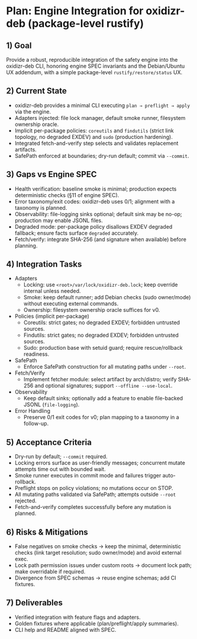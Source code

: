 # Plan: Engine Integration for oxidizr-deb (package-level rustify)

## 1) Goal

Provide a robust, reproducible integration of the safety engine into the oxidizr-deb CLI, honoring engine SPEC invariants and the Debian/Ubuntu UX addendum, with a simple package-level `rustify/restore/status` UX.

## 2) Current State

- oxidizr-deb provides a minimal CLI executing `plan → preflight → apply` via the engine.
- Adapters injected: file lock manager, default smoke runner, filesystem ownership oracle.
- Implicit per-package policies: `coreutils` and `findutils` (strict link topology, no degraded EXDEV) and `sudo` (production hardening).
- Integrated fetch-and-verify step selects and validates replacement artifacts.
- SafePath enforced at boundaries; dry-run default; commit via `--commit`.

## 3) Gaps vs Engine SPEC

- Health verification: baseline smoke is minimal; production expects deterministic checks (§11 of engine SPEC).
- Error taxonomy/exit codes: oxidizr-deb uses 0/1; alignment with a taxonomy is planned.
- Observability: file-logging sinks optional; default sink may be no-op; production may enable JSONL files.
- Degraded mode: per-package policy disallows EXDEV degraded fallback; ensure facts surface `degraded` accurately.
- Fetch/verify: integrate SHA-256 (and signature when available) before planning.

## 4) Integration Tasks

- Adapters
  - Locking: use `<root>/var/lock/oxidizr-deb.lock`; keep override internal unless needed.
  - Smoke: keep default runner; add Debian checks (sudo owner/mode) without executing external commands.
  - Ownership: filesystem ownership oracle suffices for v0.
- Policies (implicit per-package)
  - Coreutils: strict gates; no degraded EXDEV; forbidden untrusted sources.
  - Findutils: strict gates; no degraded EXDEV; forbidden untrusted sources.
  - Sudo: production base with setuid guard; require rescue/rollback readiness.
- SafePath
  - Enforce SafePath construction for all mutating paths under `--root`.
- Fetch/Verify
  - Implement fetcher module: select artifact by arch/distro; verify SHA-256 and optional signatures; support `--offline --use-local`.
- Observability
  - Keep default sinks; optionally add a feature to enable file-backed JSONL (`file-logging`).
- Error Handling
  - Preserve 0/1 exit codes for v0; plan mapping to a taxonomy in a follow-up.

## 5) Acceptance Criteria

- Dry-run by default; `--commit` required.
- Locking errors surface as user-friendly messages; concurrent mutate attempts time out with bounded wait.
- Smoke runner executes in commit mode and failures trigger auto-rollback.
- Preflight stops on policy violations; no mutations occur on STOP.
- All mutating paths validated via SafePath; attempts outside `--root` rejected.
- Fetch-and-verify completes successfully before any mutation is planned.

## 6) Risks & Mitigations

- False negatives on smoke checks → keep the minimal, deterministic checks (link target resolution; sudo owner/mode) and avoid external exec.
- Lock path permission issues under custom roots → document lock path; make overridable if required.
- Divergence from SPEC schemas → reuse engine schemas; add CI fixtures.

## 7) Deliverables

- Verified integration with feature flags and adapters.
- Golden fixtures where applicable (plan/preflight/apply summaries).
- CLI help and README aligned with SPEC.
